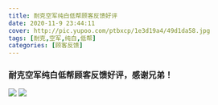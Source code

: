```yaml
---
title: 耐克空军纯白低帮顾客反馈好评
date: 2020-11-9 23:44:11
cover: http://pic.yupoo.com/ptbxcp/1e3d19a4/49d1da58.jpg
tags: [耐克,空军,纯白,低帮]
categories: [顾客反馈]
---
```


###  耐克空军纯白低帮顾客反馈好评，感谢兄弟！
![](http://pic.yupoo.com/ptbxcp/3d83589c/26bea682.jpg)
![](http://pic.yupoo.com/ptbxcp/1e3d19a4/49d1da58.jpg)
